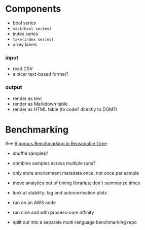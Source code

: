 # Components

- bool series
- `mask(bool series)`
- index series
- `take(index series)`
- array labels

### input

- read CSV
- a nicer text-based format?

### output

- render as text
- render as Markdown table
- render as HTML table (to code? directly to DOM?)


# Benchmarking

See [Rigorous Benchmarking in Reasonable Time](https://kar.kent.ac.uk/33611/7/paper.pdf).

- shuffle samples?
- combine samples across multiple runs?
- only store environment metadata once, not once per sample
- move analytics out of timing libraries; don't summarize times

- look at stability: lag and autocorrleation plots

- run on an AWS node
- run nice and with process-core affinity

- split out into a separate multi-language benchmarking repo

